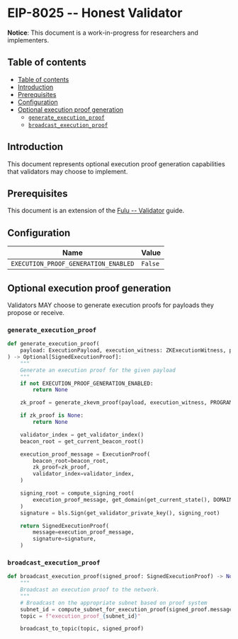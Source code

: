 # EIP-8025 -- Honest Validator

**Notice**: This document is a work-in-progress for researchers and
implementers.

## Table of contents

<!-- mdformat-toc start --slug=github --no-anchors --maxlevel=6 --minlevel=2 -->

- [Table of contents](#table-of-contents)
- [Introduction](#introduction)
- [Prerequisites](#prerequisites)
- [Configuration](#configuration)
- [Optional execution proof generation](#optional-execution-proof-generation)
  - [`generate_execution_proof`](#generate_execution_proof)
  - [`broadcast_execution_proof`](#broadcast_execution_proof)

<!-- mdformat-toc end -->

## Introduction

This document represents optional execution proof generation capabilities that
validators may choose to implement.

## Prerequisites

This document is an extension of the
[Fulu -- Validator](../../fulu/validator.md) guide.

## Configuration

| Name                                 | Value   |
| ------------------------------------ | ------- |
| `EXECUTION_PROOF_GENERATION_ENABLED` | `False` |

## Optional execution proof generation

Validators MAY choose to generate execution proofs for payloads they propose or
receive.

### `generate_execution_proof`

```python
def generate_execution_proof(
    payload: ExecutionPayload, execution_witness: ZKExecutionWitness, proof_id: ProofID
) -> Optional[SignedExecutionProof]:
    """
    Generate an execution proof for the given payload
    """
    if not EXECUTION_PROOF_GENERATION_ENABLED:
        return None

    zk_proof = generate_zkevm_proof(payload, execution_witness, PROGRAM, proof_id)

    if zk_proof is None:
        return None

    validator_index = get_validator_index()
    beacon_root = get_current_beacon_root()

    execution_proof_message = ExecutionProof(
        beacon_root=beacon_root,
        zk_proof=zk_proof,
        validator_index=validator_index,
    )

    signing_root = compute_signing_root(
        execution_proof_message, get_domain(get_current_state(), DOMAIN_EXECUTION_PROOF)
    )
    signature = bls.Sign(get_validator_private_key(), signing_root)

    return SignedExecutionProof(
        message=execution_proof_message,
        signature=signature,
    )
```

### `broadcast_execution_proof`

```python
def broadcast_execution_proof(signed_proof: SignedExecutionProof) -> None:
    """
    Broadcast an execution proof to the network.
    """
    # Broadcast on the appropriate subnet based on proof system
    subnet_id = compute_subnet_for_execution_proof(signed_proof.message.zk_proof.proof_type)
    topic = f"execution_proof_{subnet_id}"

    broadcast_to_topic(topic, signed_proof)
```
